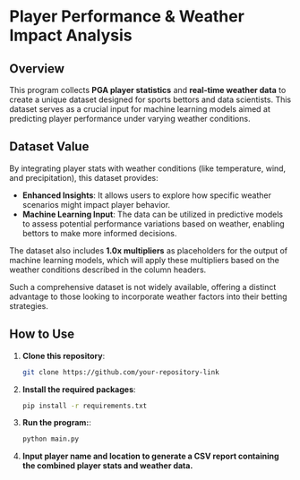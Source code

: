# Player Performance & Weather Impact Analysis

## Overview

This program collects **PGA player statistics** and **real-time weather data** to create a unique dataset designed for sports bettors and data scientists. This dataset serves as a crucial input for machine learning models aimed at predicting player performance under varying weather conditions.

## Dataset Value

By integrating player stats with weather conditions (like temperature, wind, and precipitation), this dataset provides:
- **Enhanced Insights**: It allows users to explore how specific weather scenarios might impact player behavior.
- **Machine Learning Input**: The data can be utilized in predictive models to assess potential performance variations based on weather, enabling bettors to make more informed decisions.

The dataset also includes **1.0x multipliers** as placeholders for the output of machine learning models, which will apply these multipliers based on the weather conditions described in the column headers.

Such a comprehensive dataset is not widely available, offering a distinct advantage to those looking to incorporate weather factors into their betting strategies.

## How to Use

1. **Clone this repository**:
   ```bash
   git clone https://github.com/your-repository-link

2. **Install the required packages**:
   ```bash
   pip install -r requirements.txt

3. **Run the program:**:
   ```bash
   python main.py

4. **Input player name and location to generate a CSV report containing the combined player stats and weather data.**


